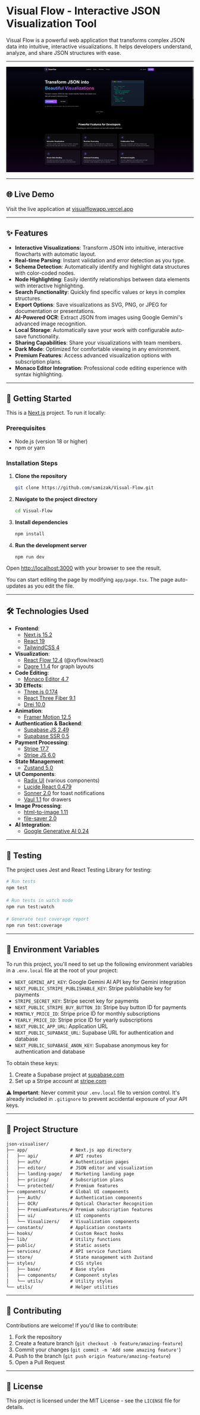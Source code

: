 # Visual Flow - Interactive JSON Visualization Tool

Visual Flow is a powerful web application that transforms complex JSON data into intuitive, interactive visualizations. It helps developers understand, analyze, and share JSON structures with ease.

---

![Visual Flow Preview](public/visual-flow-preview.png)

---

## 🌐 Live Demo

Visit the live application at [visualflowapp.vercel.app](https://visualflowapp.vercel.app)

---

## ✨ Features

- **Interactive Visualizations**: Transform JSON into intuitive, interactive flowcharts with automatic layout.
- **Real-time Parsing**: Instant validation and error detection as you type.
- **Schema Detection**: Automatically identify and highlight data structures with color-coded nodes.
- **Node Highlighting**: Easily identify relationships between data elements with interactive highlighting.
- **Search Functionality**: Quickly find specific values or keys in complex structures.
- **Export Options**: Save visualizations as SVG, PNG, or JPEG for documentation or presentations.
- **AI-Powered OCR**: Extract JSON from images using Google Gemini's advanced image recognition.
- **Local Storage**: Automatically save your work with configurable auto-save functionality.
- **Sharing Capabilities**: Share your visualizations with team members.
- **Dark Mode**: Optimized for comfortable viewing in any environment.
- **Premium Features**: Access advanced visualization options with subscription plans.
- **Monaco Editor Integration**: Professional code editing experience with syntax highlighting.

---

## 🚀 Getting Started

This is a [Next.js](https://nextjs.org) project. To run it locally:

### Prerequisites

- Node.js (version 18 or higher)
- npm or yarn

### Installation Steps

1.  **Clone the repository**

    ```bash
    git clone https://github.com/samizak/Visual-Flow.git
    ```

2.  **Navigate to the project directory**

    ```bash
    cd Visual-Flow
    ```

3.  **Install dependencies**

    ```bash
    npm install
    ```

4.  **Run the development server**

    ```bash
    npm run dev
    ```

Open [http://localhost:3000](http://localhost:3000) with your browser to see the result.

You can start editing the page by modifying `app/page.tsx`. The page auto-updates as you edit the file.

---

## 🛠️ Technologies Used

- **Frontend**:
  - [Next.js 15.2](https://nextjs.org)
  - [React 19](https://reactjs.org)
  - [TailwindCSS 4](https://tailwindcss.com)
- **Visualization**:
  - [React Flow 12.4](https://reactflow.dev) (@xyflow/react)
  - [Dagre 1.1.4](https://github.com/dagrejs/dagre) for graph layouts
- **Code Editing**:
  - [Monaco Editor 4.7](https://microsoft.github.io/monaco-editor/)
- **3D Effects**:
  - [Three.js 0.174](https://threejs.org)
  - [React Three Fiber 9.1](https://docs.pmnd.rs/react-three-fiber)
  - [Drei 10.0](https://github.com/pmndrs/drei)
- **Animation**:
  - [Framer Motion 12.5](https://www.framer.com/motion/)
- **Authentication & Backend**:
  - [Supabase JS 2.49](https://supabase.com)
  - [Supabase SSR 0.5](https://supabase.com)
- **Payment Processing**:
  - [Stripe 17.7](https://stripe.com)
  - [Stripe JS 6.0](https://stripe.com)
- **State Management**:
  - [Zustand 5.0](https://github.com/pmndrs/zustand)
- **UI Components**:
  - [Radix UI](https://www.radix-ui.com/) (various components)
  - [Lucide React 0.479](https://lucide.dev)
  - [Sonner 2.0](https://sonner.emilkowal.ski/) for toast notifications
  - [Vaul 1.1](https://vaul.emilkowal.ski/) for drawers
- **Image Processing**:
  - [html-to-image 1.11](https://github.com/bubkoo/html-to-image)
  - [file-saver 2.0](https://github.com/eligrey/FileSaver.js)
- **AI Integration**:
  - [Google Generative AI 0.24](https://ai.google.dev/)

---

## 🧪 Testing

The project uses Jest and React Testing Library for testing:

```bash
# Run tests
npm test

# Run tests in watch mode
npm run test:watch

# Generate test coverage report
npm run test:coverage
```

---

## 🔐 Environment Variables

To run this project, you'll need to set up the following environment variables in a `.env.local` file at the root of your project:

- `NEXT_GEMINI_API_KEY`: Google Gemini AI API key for Gemini integration
- `NEXT_PUBLIC_STRIPE_PUBLISHABLE_KEY`: Stripe publishable key for payments
- `STRIPE_SECRET_KEY`: Stripe secret key for payments
- `NEXT_PUBLIC_STRIPE_BUY_BUTTON_ID`: Stripe buy button ID for payments
- `MONTHLY_PRICE_ID`: Stripe price ID for monthly subscriptions
- `YEARLY_PRICE_ID`: Stripe price ID for yearly subscriptions
- `NEXT_PUBLIC_APP_URL`: Application URL
- `NEXT_PUBLIC_SUPABASE_URL`: Supabase URL for authentication and database
- `NEXT_PUBLIC_SUPABASE_ANON_KEY`: Supabase anonymous key for authentication and database

To obtain these keys:

1.  Create a Supabase project at [supabase.com](https://supabase.com)
2.  Set up a Stripe account at [stripe.com](https://stripe.com)

⚠️ **Important**: Never commit your `.env.local` file to version control. It's already included in `.gitignore` to prevent accidental exposure of your API keys.

---

## 📁 Project Structure

```
json-visualiser/
├── app/                # Next.js app directory
│   ├── api/            # API routes
│   ├── auth/           # Authentication pages
│   ├── editor/         # JSON editor and visualization
│   ├── landing-page/   # Marketing landing page
│   ├── pricing/        # Subscription plans
│   └── protected/      # Premium features
├── components/         # Global UI components
│   ├── Auth/           # Authentication components
│   ├── OCR/            # Optical Character Recognition
│   ├── PremiumFeatures/# Premium subscription features
│   ├── ui/             # UI components
│   └── Visualizers/    # Visualization components
├── constants/          # Application constants
├── hooks/              # Custom React hooks
├── lib/                # Utility functions
├── public/             # Static assets
├── services/           # API service functions
├── store/              # State management with Zustand
├── styles/             # CSS styles
│   ├── base/           # Base styles
│   ├── components/     # Component styles
│   └── utils/          # Utility styles
└── utils/              # Helper utilities
```

---

## 🤝 Contributing

Contributions are welcome! If you'd like to contribute:

1.  Fork the repository
2.  Create a feature branch (`git checkout -b feature/amazing-feature`)
3.  Commit your changes (`git commit -m 'Add some amazing feature'`)
4.  Push to the branch (`git push origin feature/amazing-feature`)
5.  Open a Pull Request

---

## 📝 License

This project is licensed under the MIT License - see the `LICENSE` file for details.
